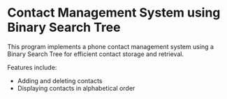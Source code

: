 # Contact Management System using Binary Search Tree

This program implements a phone contact management system using a Binary Search Tree
for efficient contact storage and retrieval. 

Features include:

- Adding and deleting contacts
- Displaying contacts in alphabetical order
